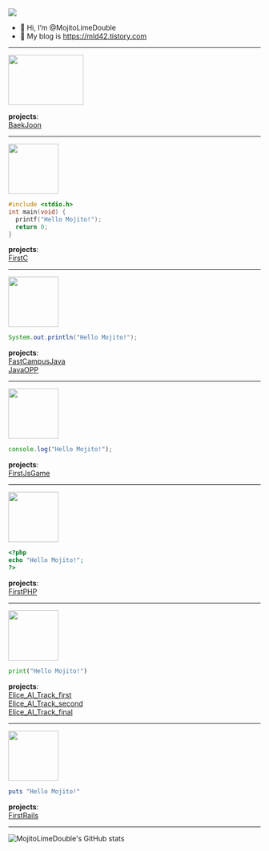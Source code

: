 <img src="https://capsule-render.vercel.app/api?type=waving&color=0:0000FF,100:2828CD&height=300&section=header&text=Mojito&fontSize=90&fontColor=FFF&" />

- 🖖 Hi, I’m @MojitoLimeDouble
- 💽 My blog is https://mld42.tistory.com

<hr/>

<img src="https://user-images.githubusercontent.com/66380736/147879521-e73f63a0-3000-4569-bb32-123ae6c86391.png" width="150px" height="100px"/>

__projects__:   
[BaekJoon](https://github.com/MojitoLimeDouble/BaekJoon)   

<hr/>

<img src="https://user-images.githubusercontent.com/66380736/147230622-61a624e3-afa1-4761-8230-a782ccb6490d.png" width="100px" height="100px"/>

```c
#include <stdio.h>
int main(void) {
  printf("Hello Mojito!");
  return 0;
}
```

__projects__:    
[FirstC](https://github.com/MojitoLimeDouble/FirstC)

<hr/>

<img src="https://user-images.githubusercontent.com/66380736/146814422-7a7224a5-2249-455e-a0bd-3b540979beb3.png" width="100px" height="100px"/>

```java
System.out.println("Hello Mojito!");
```
__projects__:    
[FastCampusJava](https://github.com/MojitoLimeDouble/FastCampusJava)   
[JavaOPP](https://github.com/MojitoLimeDouble/JAVA-OOP)   

<hr/>

<img src="https://user-images.githubusercontent.com/66380736/147283074-4ef73013-335b-4db2-aeaf-1d6a0b7c6ea4.png" width="100px" height="100px">

```js
console.log("Hello Mojito!");
```
__projects__:    
[FirstJsGame](https://github.com/MojitoLimeDouble/FirstJsGame)

<hr/>

<img src="https://user-images.githubusercontent.com/66380736/147083663-d5aafb12-c8a6-4e95-8f20-a96bcb2c0c2a.png" width="100px" height="100px">

```php
<?php
echo "Hello Mojito!";
?>
```
__projects__:    
[FirstPHP](https://github.com/MojitoLimeDouble/FirstPHP)

<hr/>

<img src="https://user-images.githubusercontent.com/66380736/147381529-74798834-3de4-471a-a0c1-2d1f25125b05.png" width="100px" height="100px">

```python
print("Hello Mojito!")
```
__projects__:    
[Elice_AI_Track_first](https://github.com/MojitoLimeDouble/elice_pj_test)   
[Elice_AI_Track_second](https://github.com/MojitoLimeDouble/Elice-OTT-Project)   
[Elice_AI_Track_final](https://github.com/MojitoLimeDouble/Elice_AI_Project)

<hr/>

<img src="https://user-images.githubusercontent.com/66380736/146685970-32e43826-2378-4edb-bc6c-2a2c7edf3d93.png" width="100px" height="100px"/>

```ruby
puts "Hello Mojito!"
```
__projects__:    
[FirstRails](https://github.com/MojitoLimeDouble/FirstRails)

<hr/>

![MojitoLimeDouble's GitHub stats](https://github-readme-stats.vercel.app/api?username=MojitoLimeDouble&show_icons=true&theme=cobalt)
